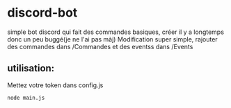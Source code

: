 # discord-bot

simple bot discord qui fait des commandes basiques, créer il y a longtemps donc un peu buggé(je ne l'ai pas màj)
Modification super simple, rajouter des commandes dans /Commandes et des eventss dans /Events


## utilisation:

Mettez votre token dans config.js

```
node main.js
```
